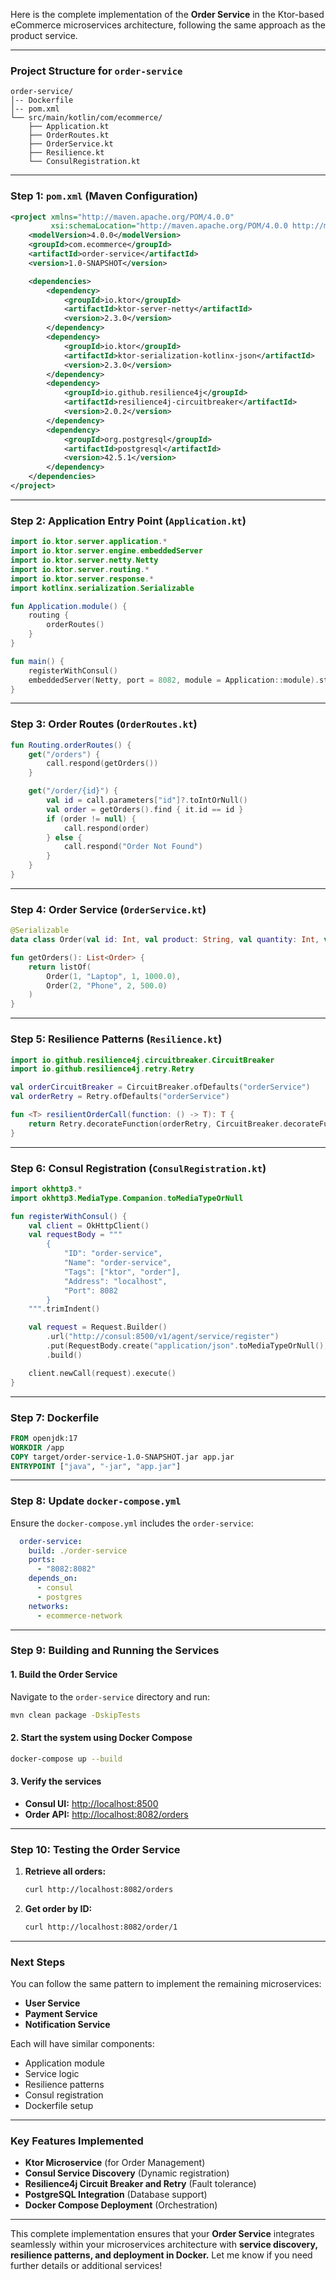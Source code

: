 Here is the complete implementation of the **Order Service** in the Ktor-based eCommerce microservices architecture, following the same approach as the product service.

---

### **Project Structure for `order-service`**

```
order-service/
│-- Dockerfile
│-- pom.xml
└── src/main/kotlin/com/ecommerce/
    ├── Application.kt
    ├── OrderRoutes.kt
    ├── OrderService.kt
    ├── Resilience.kt
    └── ConsulRegistration.kt
```

---

### **Step 1: `pom.xml` (Maven Configuration)**

```xml
<project xmlns="http://maven.apache.org/POM/4.0.0"
         xsi:schemaLocation="http://maven.apache.org/POM/4.0.0 http://maven.apache.org/xsd/maven-4.0.0.xsd">
    <modelVersion>4.0.0</modelVersion>
    <groupId>com.ecommerce</groupId>
    <artifactId>order-service</artifactId>
    <version>1.0-SNAPSHOT</version>

    <dependencies>
        <dependency>
            <groupId>io.ktor</groupId>
            <artifactId>ktor-server-netty</artifactId>
            <version>2.3.0</version>
        </dependency>
        <dependency>
            <groupId>io.ktor</groupId>
            <artifactId>ktor-serialization-kotlinx-json</artifactId>
            <version>2.3.0</version>
        </dependency>
        <dependency>
            <groupId>io.github.resilience4j</groupId>
            <artifactId>resilience4j-circuitbreaker</artifactId>
            <version>2.0.2</version>
        </dependency>
        <dependency>
            <groupId>org.postgresql</groupId>
            <artifactId>postgresql</artifactId>
            <version>42.5.1</version>
        </dependency>
    </dependencies>
</project>
```

---

### **Step 2: Application Entry Point (`Application.kt`)**

```kotlin
import io.ktor.server.application.*
import io.ktor.server.engine.embeddedServer
import io.ktor.server.netty.Netty
import io.ktor.server.routing.*
import io.ktor.server.response.*
import kotlinx.serialization.Serializable

fun Application.module() {
    routing {
        orderRoutes()
    }
}

fun main() {
    registerWithConsul()
    embeddedServer(Netty, port = 8082, module = Application::module).start(wait = true)
}
```

---

### **Step 3: Order Routes (`OrderRoutes.kt`)**

```kotlin
fun Routing.orderRoutes() {
    get("/orders") {
        call.respond(getOrders())
    }

    get("/order/{id}") {
        val id = call.parameters["id"]?.toIntOrNull()
        val order = getOrders().find { it.id == id }
        if (order != null) {
            call.respond(order)
        } else {
            call.respond("Order Not Found")
        }
    }
}
```

---

### **Step 4: Order Service (`OrderService.kt`)**

```kotlin
@Serializable
data class Order(val id: Int, val product: String, val quantity: Int, val price: Double)

fun getOrders(): List<Order> {
    return listOf(
        Order(1, "Laptop", 1, 1000.0),
        Order(2, "Phone", 2, 500.0)
    )
}
```

---

### **Step 5: Resilience Patterns (`Resilience.kt`)**

```kotlin
import io.github.resilience4j.circuitbreaker.CircuitBreaker
import io.github.resilience4j.retry.Retry

val orderCircuitBreaker = CircuitBreaker.ofDefaults("orderService")
val orderRetry = Retry.ofDefaults("orderService")

fun <T> resilientOrderCall(function: () -> T): T {
    return Retry.decorateFunction(orderRetry, CircuitBreaker.decorateFunction(orderCircuitBreaker, function)).apply()
}
```

---

### **Step 6: Consul Registration (`ConsulRegistration.kt`)**

```kotlin
import okhttp3.*
import okhttp3.MediaType.Companion.toMediaTypeOrNull

fun registerWithConsul() {
    val client = OkHttpClient()
    val requestBody = """
        {
            "ID": "order-service",
            "Name": "order-service",
            "Tags": ["ktor", "order"],
            "Address": "localhost",
            "Port": 8082
        }
    """.trimIndent()

    val request = Request.Builder()
        .url("http://consul:8500/v1/agent/service/register")
        .put(RequestBody.create("application/json".toMediaTypeOrNull(), requestBody))
        .build()

    client.newCall(request).execute()
}
```

---

### **Step 7: Dockerfile**

```dockerfile
FROM openjdk:17
WORKDIR /app
COPY target/order-service-1.0-SNAPSHOT.jar app.jar
ENTRYPOINT ["java", "-jar", "app.jar"]
```

---

### **Step 8: Update `docker-compose.yml`**

Ensure the `docker-compose.yml` includes the `order-service`:

```yaml
  order-service:
    build: ./order-service
    ports:
      - "8082:8082"
    depends_on:
      - consul
      - postgres
    networks:
      - ecommerce-network
```

---

### **Step 9: Building and Running the Services**

#### **1. Build the Order Service**
Navigate to the `order-service` directory and run:

```sh
mvn clean package -DskipTests
```

#### **2. Start the system using Docker Compose**

```sh
docker-compose up --build
```

#### **3. Verify the services**

- **Consul UI:** [http://localhost:8500](http://localhost:8500)
- **Order API:** [http://localhost:8082/orders](http://localhost:8082/orders)

---

### **Step 10: Testing the Order Service**

1. **Retrieve all orders:**

   ```sh
   curl http://localhost:8082/orders
   ```

2. **Get order by ID:**

   ```sh
   curl http://localhost:8082/order/1
   ```

---

### **Next Steps**

You can follow the same pattern to implement the remaining microservices:

- **User Service**
- **Payment Service**
- **Notification Service**

Each will have similar components:

- Application module
- Service logic
- Resilience patterns
- Consul registration
- Dockerfile setup

---

### **Key Features Implemented**

- **Ktor Microservice** (for Order Management)
- **Consul Service Discovery** (Dynamic registration)
- **Resilience4j Circuit Breaker and Retry** (Fault tolerance)
- **PostgreSQL Integration** (Database support)
- **Docker Compose Deployment** (Orchestration)

---

This complete implementation ensures that your **Order Service** integrates seamlessly within your microservices architecture with **service discovery, resilience patterns, and deployment in Docker.** Let me know if you need further details or additional services!
